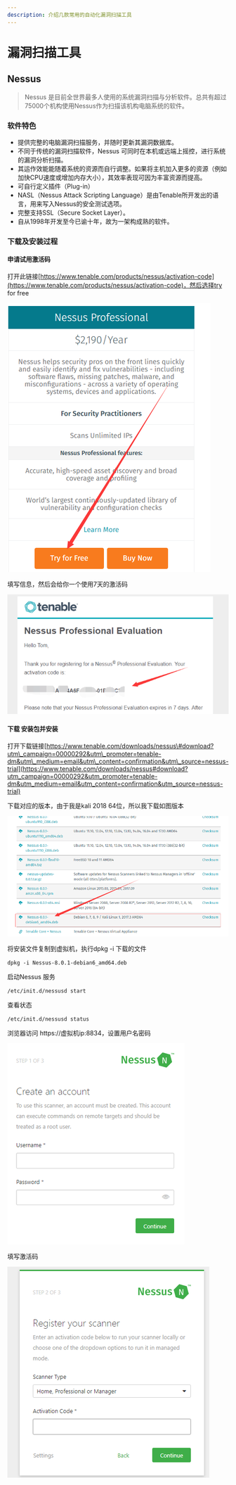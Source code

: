 ```yaml
---
description: 介绍几款常用的自动化漏洞扫描工具
---
```


# 漏洞扫描工具

## Nessus

> Nessus 是目前全世界最多人使用的系统漏洞扫描与分析软件。总共有超过75000个机构使用Nessus作为扫描该机构电脑系统的软件。

### 软件特色

* 提供完整的电脑漏洞扫描服务，并随时更新其漏洞数据库。 
* 不同于传统的漏洞扫描软件，Nessus 可同时在本机或远端上摇控，进行系统的漏洞分析扫描。 
* 其运作效能能随着系统的资源而自行调整。如果将主机加入更多的资源（例如加快CPU速度或增加内存大小），其效率表现可因为丰富资源而提高。 
* 可自行定义插件（Plug-in） 
* NASL（Nessus Attack Scripting Language）是由Tenable所开发出的语言，用来写入Nessus的安全测试选项。 
* 完整支持SSL（Secure Socket Layer）。 
* 自从1998年开发至今已谕十年，故为一架构成熟的软件。

### 下载及安装过程

#### 申请试用激活码

打开此链接[https://www.tenable.com/products/nessus/activation-code](https://www.tenable.com/products/nessus/activation-code)，然后选择try for free

![](../.gitbook/assets/image%20%28132%29.png)

填写信息，然后会给你一个使用7天的激活码

![](../.gitbook/assets/image%20%2824%29.png)

#### 下载 安装包并安装

打开下载链接[https://www.tenable.com/downloads/nessus\#download?utm\_campaign=00000292&utm\_promoter=tenable-dm&utm\_medium=email&utm\_content=confirmation&utm\_source=nessus-trial](https://www.tenable.com/downloads/nessus#download?utm_campaign=00000292&utm_promoter=tenable-dm&utm_medium=email&utm_content=confirmation&utm_source=nessus-trial)

下载对应的版本，由于我是kali 2018 64位，所以我下载如图版本

![](../.gitbook/assets/image%20%2819%29.png)

将安装文件复制到虚拟机，执行dpkg -i 下载的文件

```text
dpkg -i Nessus-8.0.1-debian6_amd64.deb
```

启动Nessus 服务

```text
/etc/init.d/nessusd start
```

查看状态

```text
/etc/init.d/nessusd status
```

浏览器访问 https://虚拟机ip:8834，设置用户名密码

![](../.gitbook/assets/image%20%2861%29.png)

填写激活码

![](../.gitbook/assets/image%20%2828%29.png)



